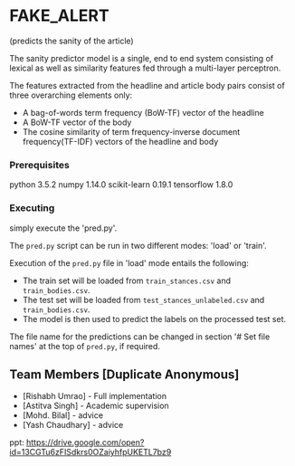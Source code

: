 # FAKE_ALERT
(predicts the sanity of the article)

The sanity predictor model is a single, end to end system consisting of lexical as well as similarity features fed through a multi-layer perceptron.

The features extracted from the headline and article body pairs consist of three overarching elements only:
* A bag-of-words term frequency (BoW-TF) vector of the headline
* A BoW-TF vector of the body
* The cosine similarity of term frequency-inverse document frequency(TF-IDF) vectors of the headline and body

### Prerequisites

python 3.5.2
numpy 1.14.0
scikit-learn 0.19.1
tensorflow  1.8.0


### Executing

simply execute the 'pred.py'.

The `pred.py` script can be run in two different modes: 'load' or 'train'.

Execution of the `pred.py` file in 'load' mode entails the
following:

* The train set will be loaded from `train_stances.csv` and `train_bodies.csv`.
* The test set will be loaded from `test_stances_unlabeled.csv` and `train_bodies.csv`.
* The model is then used to predict the labels on the processed test set.

The file name for the predictions can be changed in section '# Set file names' at the top of `pred.py`, if required.

## Team Members [Duplicate Anonymous]

* [Rishabh Umrao] - Full implementation
* [Astitva Singh] - Academic supervision
* [Mohd. Bilal] - advice
* [Yash Chaudhary] - advice



ppt: https://drive.google.com/open?id=13CGTu6zFISdkrs0OZaiyhfpUKETL7bz9